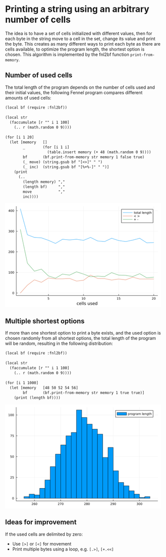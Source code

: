 # Printing a string using an arbitrary number of cells
The idea is to have a set of cells initialized with different values, then for each byte in the string move to a cell in the set, change its value and print the byte. This creates as many different ways to print each byte as there are cells available, to optimize the program length, the shortest option is chosen. This algorithm is implemented by the fnl2bf function `print-from-memory`.

## Number of used cells
The total length of the program depends on the number of cells used and their initial values, the following Fennel program compares different amounts of used cells:

```fennel
(local bf (require :fnl2bf))

(local str
  (faccumulate [r "" i 1 100]
    (.. r (math.random 0 9))))

(for [i 1 20]
  (let [memory   []
        _        (for [i 1 i]
                   (table.insert memory (+ 48 (math.random 0 9))))
        bf       (bf.print-from-memory str memory 1 false true)
        (_ move) (string.gsub bf "[<>]" " ")
        (_ inc)  (string.gsub bf "[%+%-]" " ")]
    (print
      (..
        (length memory) ","
        (length bf)     ","
        move            ","
        inc))))
```

![](plots/print-from-memory1.svg)

## Multiple shortest options
If more than one shortest option to print a byte exists, and the used option is chosen randomly from all shortest options, the total length of the program will be random, resulting in the following distribution:

```fennel
(local bf (require :fnl2bf))

(local str
  (faccumulate [r "" i 1 100]
    (.. r (math.random 0 9))))

(for [i 1 1000]
  (let [memory   [48 50 52 54 56]
        bf       (bf.print-from-memory str memory 1 true true)]
    (print (length bf))))
```

![](plots/print-from-memory2.svg)

## Ideas for improvement
If the used cells are delimited by zero:
- Use `[>]` or `[<]` for movement
- Print multiple bytes using a loop, e.g. `[.>]`, `[+.<<]`
